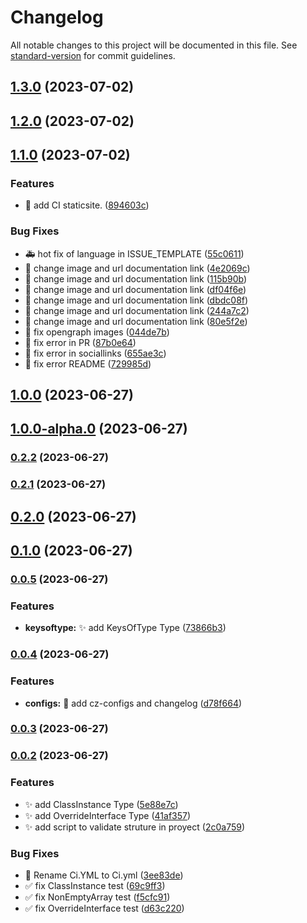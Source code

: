 # Changelog

All notable changes to this project will be documented in this file. See [standard-version](https://github.com/conventional-changelog/standard-version) for commit guidelines.

## [1.3.0](https://github.com/Bryan-Herrera-DEV/typescript-common-utils/compare/v1.2.0...v1.3.0) (2023-07-02)

## [1.2.0](https://github.com/Bryan-Herrera-DEV/typescript-common-utils/compare/v1.1.0...v1.2.0) (2023-07-02)

## [1.1.0](https://github.com/Bryan-Herrera-DEV/typescript-common-utils/compare/v1.0.0...v1.1.0) (2023-07-02)


### Features

* :green_heart: add CI staticsite. ([894603c](https://github.com/Bryan-Herrera-DEV/typescript-common-utils/commit/894603cfc7e3adee67227d527a1e160c7de84618))


### Bug Fixes

* :ambulance: hot fix of language in ISSUE_TEMPLATE ([55c0611](https://github.com/Bryan-Herrera-DEV/typescript-common-utils/commit/55c0611c0d519f46d6636a229b3289ab185a9c9a))
* :art: change image and url documentation link ([4e2069c](https://github.com/Bryan-Herrera-DEV/typescript-common-utils/commit/4e2069c62e26c9575a55fa7328fdbf254f58011e))
* :art: change image and url documentation link ([115b90b](https://github.com/Bryan-Herrera-DEV/typescript-common-utils/commit/115b90be6a07209e6fefe15e6f37af86d0f615a3))
* :art: change image and url documentation link ([df04f6e](https://github.com/Bryan-Herrera-DEV/typescript-common-utils/commit/df04f6e58ab638a9eae331156ad5f9ac4a3f51f9))
* :art: change image and url documentation link ([dbdc08f](https://github.com/Bryan-Herrera-DEV/typescript-common-utils/commit/dbdc08fec3999bd02092fea0863dd7c328dc9bfa))
* :art: change image and url documentation link ([244a7c2](https://github.com/Bryan-Herrera-DEV/typescript-common-utils/commit/244a7c2e88ab3c4f3cc1eb2858ac018043902e82))
* :art: change image and url documentation link ([80e5f2e](https://github.com/Bryan-Herrera-DEV/typescript-common-utils/commit/80e5f2e3746a9ec021a19b6a258f024f5cdebe78))
* :art: fix opengraph images ([044de7b](https://github.com/Bryan-Herrera-DEV/typescript-common-utils/commit/044de7ba686d6acbe56f4c44a4a49aae4eb8bf49))
* :bug: fix error in PR ([87b0e64](https://github.com/Bryan-Herrera-DEV/typescript-common-utils/commit/87b0e6451410ffe5d98f40e3c85cf2652485a316))
* :bug: fix error in sociallinks ([655ae3c](https://github.com/Bryan-Herrera-DEV/typescript-common-utils/commit/655ae3c198a7a09a720083e9a709a81800fb0c5c))
* :memo: fix error README ([729985d](https://github.com/Bryan-Herrera-DEV/typescript-common-utils/commit/729985d87a99418cca0e2d72e19d873cde2e6815))

## [1.0.0](https://github.com/Bryan-Herrera-DEV/typescript-common-utils/compare/v1.0.0-alpha.0...v1.0.0) (2023-06-27)

## [1.0.0-alpha.0](https://github.com/Bryan-Herrera-DEV/typescript-common-utils/compare/v0.2.2...v1.0.0-alpha.0) (2023-06-27)

### [0.2.2](https://github.com/Bryan-Herrera-DEV/typescript-common-utils/compare/v0.2.1...v0.2.2) (2023-06-27)

### [0.2.1](https://github.com/Bryan-Herrera-DEV/typescript-common-utils/compare/v0.2.0...v0.2.1) (2023-06-27)

## [0.2.0](https://github.com/Bryan-Herrera-DEV/typescript-common-utils/compare/v0.1.0...v0.2.0) (2023-06-27)

## [0.1.0](https://github.com/Bryan-Herrera-DEV/typescript-common-utils/compare/v0.0.5...v0.1.0) (2023-06-27)

### [0.0.5](https://github.com/Bryan-Herrera-DEV/typescript-common-utils/compare/v0.0.4...v0.0.5) (2023-06-27)


### Features

* **keysoftype:** :sparkles: add KeysOfType Type ([73866b3](https://github.com/Bryan-Herrera-DEV/typescript-common-utils/commit/73866b3f3391d74bdd2347a844ac4d24dc8abfbd))

### [0.0.4](https://github.com/Bryan-Herrera-DEV/typescript-common-utils/compare/v0.0.3...v0.0.4) (2023-06-27)


### Features

* **configs:** :wrench: add cz-configs and changelog ([d78f664](https://github.com/Bryan-Herrera-DEV/typescript-common-utils/commit/d78f6643fad72a9d6d8b269a2d1d156281fd5254))

### [0.0.3](https://github.com/Bryan-Herrera-DEV/typescript-common-utils/compare/v0.0.2...v0.0.3) (2023-06-27)

### [0.0.2](https://github.com/Bryan-Herrera-DEV/typescript-common-utils/compare/v0.0.1...v0.0.2) (2023-06-27)


### Features

* :sparkles: add ClassInstance Type ([5e88e7c](https://github.com/Bryan-Herrera-DEV/typescript-common-utils/commit/5e88e7cf7adbf6fcd2c0e35952e37fd0303dd7ba))
* :sparkles: add OverrideInterface Type ([41af357](https://github.com/Bryan-Herrera-DEV/typescript-common-utils/commit/41af3572f8a30c164fa1477c222667c925751c52))
* :sparkles: add script to validate struture in proyect ([2c0a759](https://github.com/Bryan-Herrera-DEV/typescript-common-utils/commit/2c0a759a3c370c792209fc9c8e54761af78cfaa6))


### Bug Fixes

* :art: Rename Ci.YML to Ci.yml ([3ee83de](https://github.com/Bryan-Herrera-DEV/typescript-common-utils/commit/3ee83de6256d2c9e282882c00167dd76901bc39c))
* :white_check_mark: fix ClassInstance test ([69c9ff3](https://github.com/Bryan-Herrera-DEV/typescript-common-utils/commit/69c9ff370d2063c47a39c43a144616b586c78f46))
* :white_check_mark: fix NonEmptyArray test ([f5cfc91](https://github.com/Bryan-Herrera-DEV/typescript-common-utils/commit/f5cfc9160be95555e50857ba2be330f907c27483))
* :white_check_mark: fix OverrideInterface test ([d63c220](https://github.com/Bryan-Herrera-DEV/typescript-common-utils/commit/d63c22000c148730b7549c3356db2803bf677cb5))

